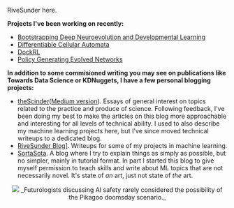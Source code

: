 
RiveSunder here. 

<strong>Projects I've been working on recently:</strong>

* [Bootstrapping Deep Neuroevolution and Developmental Learning](https://github.com/rivesunder/bevodevo)
* [Differentiable Cellular Automata](https://github.com/rivesunder/dca)
* [DockRL](https://github.com/rivesunder/dockrl)
* [Policy Generating Evolved Networks](https://github.com/rivesunder/pgens)

<strong>In addition to some commisioned writing you may see on publications like Towards Data Science or KDNuggets, I have a few personal blogging projects:</strong>

* [theScinder](https://thescinder.com)([Medium version](https://medium.com/the-scinder)). Essays of general interest on topics related to the practice and produce of science. Following feedback, I've been doing my best to make the articles on this blog more approachable and interesting for all levels of technical ability. I used to also describe my machine learning projects here, but I've since moved technical writeups to a dedicated blog.
* [RiveSunder Blog](https://rivesunder.gitlab.io)]. Writeups for some of my projects in machine learning. 
* [SortaSota](https://medium.com/sorta-sota). A blog where I try to explain things as simply as possible, but no simpler, mainly in tutorial format. In part I started this blog to give myself permission to teach skills and write about ML topics that are not necessarily novel. It's state of _an_ art, just not state of _the_ art. 

<div align="center">
<img src="assets/pikachu_explodes.gif">
_Futurologists discussing AI safety rarely considered the possibility of the Pikagoo doomsday scenario._
</div>


<!--
**riveSunder/rivesunder** is a ✨ _special_ ✨ repository because its `README.md` (this file) appears on your GitHub profile.

Here are some ideas to get you started:

- 🔭 I’m currently working on ...
- 🌱 I’m currently learning ...
- 👯 I’m looking to collaborate on ...
- 🤔 I’m looking for help with ...
- 💬 Ask me about ...
- 📫 How to reach me: ...
- 😄 Pronouns: ...
- ⚡ Fun fact: ...
-->
